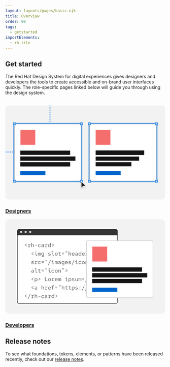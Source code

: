 ```yaml
---
layout: layouts/pages/basic.njk
title: Overview
order: 00
tags:
  - getstarted
importElements:
  - rh-tile
---
```


<link rel="stylesheet" href="{{ '/assets/packages/@rhds/elements/elements/rh-tile/rh-tile-lightdom.css' | url }}">

<style>
  #get-started-nav {
    margin-block-start: var(--rh-space-2xl, 32px);
  }

  #get-started-nav figcaption {
    font-family: var(--rh-font-family-heading, RedHatDisplay, 'Red Hat Display', 'Noto Sans Arabic', 'Noto Sans Hebrew', 'Noto Sans JP', 'Noto Sans KR', 'Noto Sans Malayalam', 'Noto Sans SC', 'Noto Sans TC', 'Noto Sans Thai', Helvetica, Arial, sans-serif);
    font-size: var(--rh-font-size-heading-sm, 1.5rem);
  }
</style>

## Get started

The Red Hat Design System for digital experiences gives designers and developers the tools to create accessible and on-brand user interfaces quickly. The role-specific pages linked below will guide you through using the design system.

<nav id="get-started-nav" aria-label="Get Started" class="grid sm-two-columns">
  <rh-tile>
    <uxdot-example slot="image" no-border variant="full">
      <img alt="Row of two cards being resized with a mouse pointer" src="/assets/get-started/designers.png">
    </uxdot-example>
    <h3 slot="headline"><a href="{{ './designers' | url }}">Designers</a></h3>
  </rh-tile>
  <rh-tile>
    <uxdot-example slot="image" no-border variant="full">
      <img alt="Card overlapping code editor user interface" src="/assets/get-started/developers.png">
    </uxdot-example>
    <h3 slot="headline"><a href="{{ './developers' | url }}">Developers</a></h3>
  </rh-tile>
</nav>

<uxdot-feedback>
  <h2>Release notes</h2>
  <p>To see what foundations, tokens, elements, or patterns have been released recently, check out our <a href="/release-notes">release notes</a>.</p>
</uxdot-feedback>
